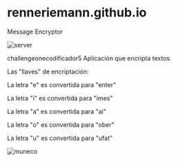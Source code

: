 # renneriemann.github.io
Message Encryptor

![server](https://github.com/RenneRiemann/renneriemann.github.io/assets/79673860/3191db48-ba46-49f4-ab3e-81410a2a1ff8)

challengeonecodificador5
Aplicación que encripta textos. 


Las "llaves" de encriptación: 

La letra "e" es convertida para "enter"

La letra "i" es convertida para "imes"


La letra "a" es convertida para "ai"

La letra "o" es convertida para "ober"

La letra "u" es convertida para "ufat"


![muneco](https://github.com/RenneRiemann/renneriemann.github.io/assets/79673860/1feb83d4-8ea0-43bf-8300-a1ed74e3a7eb)

